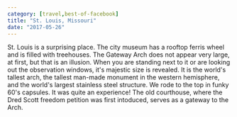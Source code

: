 ```yaml
---
category: [travel,best-of-facebook]
title: "St. Louis, Missouri"
date: "2017-05-26"
---
```


St. Louis is a surprising place. The city museum has a rooftop ferris wheel and is filled with treehouses. The Gateway Arch does not appear very large, at first, but that is an illusion. When you are standing next to it or are looking out the observation windows, it's majestic size is revealed. It is the world's tallest arch, the tallest man-made monument in the western hemisphere, and the world's largest stainless steel structure. We rode to the top in funky 60's capsules. It was quite an experience! The old courthouse, where the Dred Scott freedom petition was first intoduced, serves as a gateway to the Arch.

<script type="application/json" class="sgb-data">{"copyRProtection":true,"copyRAlert":"Hello, this photo is mine!","sliderScrollNavi":false,"sliderNextPrevAnimation":"animation","galleryScrollPositionControll":false,"sliderItemCounterEnable":true,"sliderItemTitleEnable":false,"sliderItemTitleFontSize":18,"sliderItemTitleTextColor":"rgba(255,255,255,1)","itemCounterColor":"rgba(255,255,255,1)","sliderThumbBarEnable":true,"sliderThumbBarHoverColor":"rgba(240,240,240,1)","sliderBgColor":"rgba(0,0,0,0.8)","sliderPreloaderColor":"rgba(240,240,240,1)","sliderHeaderFooterBgColor":"rgba(0,0,0,0.4)","sliderNavigationColor":"rgba(0,0,0,1)","sliderNavigationIconColor":"rgba(255,255,255,1)","sliderSlideshow":true,"sliderSlideshowDelay":8,"slideshowIndicatorColor":"rgba(255,255,255,1)","slideshowIndicatorColorBg":"rgba(255,255,255,0.5)","sliderThumbSubMenuBackgroundColor":"rgba(255,255,255,0)","sliderThumbSubMenuBackgroundColorOver":"rgba(255,255,255,1)","sliderThumbSubMenuIconColor":"rgba(255,255,255,1)","sliderThumbSubMenuIconHoverColor":"rgba(0,0,0,1)","sliderSocialShareEnabled":true,"sliderZoomEnable":true,"sliderFullscreenEnabled":true,"modaBgColor":"rgba(0,0,0,0.8)","modalIconColor":"rgba(255,255,255,1)","modalIconColorHover":"rgba(255,255,255,0.8)","shareFacebook":true,"shareTwitter":true,"sharePinterest":true,"sliderItemDownload":true,"shareCopyLink":true,"deepLinking":false,"linkTargetWindow":"_self","galleryPreloaderColor":"rgba(230,230,230,1)","galleryBgColor":"rgba(0,0,0,0)","galleryBorderRadius":0,"lastRowFill":false,"collectionThumbRecomendedHeight":200,"thumbSpacing":5,"captions":true,"collectionthumbHoverTitleFontSize":18,"collectionthumbRoundedCorners":0,"collectionthumbHoverTitleTextColor":"rgba(255,255,255,1)","collectionthumbHoverTitleTextBgColor":"rgba(0,0,0,0.8)","collectionthumbHoverBgColor":"rgba(0,0,0,0.4)","collectionThumbSubMenuDownload":true,"collectionThumbSubMenuShare":true,"collectionThumbSubMenuBgColor":"rgba(0,0,0,0.4)","collectionThumbSubMenuBgColorHover":"rgba(255,255,255,1)","collectionThumbSubMenuIconColor":"rgba(255,255,255,1)","collectionThumbSubMenuIconColorHover":"rgba(0,0,0,1)","galleryType":"pgc_sgb_justified","galleryId":"df14a20f_1593865254594","images":[{"sizes":{"thumbnail":{"height":150,"width":150,"url":"https://blog.duanemcguire.com/wp-content/uploads/2020/07/18670793_10213444266968907_3203406857941782787_n-150x150.jpg","orientation":"landscape"},"medium":{"height":300,"width":225,"url":"https://blog.duanemcguire.com/wp-content/uploads/2020/07/18670793_10213444266968907_3203406857941782787_n-225x300.jpg","orientation":"portrait"},"full":{"url":"https://blog.duanemcguire.com/wp-content/uploads/2020/07/18670793_10213444266968907_3203406857941782787_n.jpg","height":960,"width":720,"orientation":"portrait"}},"mime":"image/jpeg","type":"image","subtype":"jpeg","id":2042,"url":"https://blog.duanemcguire.com/wp-content/uploads/2020/07/18670793_10213444266968907_3203406857941782787_n.jpg","alt":"","link":"https://blog.duanemcguire.com/?attachment_id=2042","caption":""},{"sizes":{"thumbnail":{"height":150,"width":150,"url":"https://blog.duanemcguire.com/wp-content/uploads/2020/07/18622613_10213444254448594_6889130079768121219_n-150x150.jpg","orientation":"landscape"},"medium":{"height":300,"width":225,"url":"https://blog.duanemcguire.com/wp-content/uploads/2020/07/18622613_10213444254448594_6889130079768121219_n-225x300.jpg","orientation":"portrait"},"full":{"url":"https://blog.duanemcguire.com/wp-content/uploads/2020/07/18622613_10213444254448594_6889130079768121219_n.jpg","height":960,"width":720,"orientation":"portrait"}},"mime":"image/jpeg","type":"image","subtype":"jpeg","id":2037,"url":"https://blog.duanemcguire.com/wp-content/uploads/2020/07/18622613_10213444254448594_6889130079768121219_n.jpg","alt":"","link":"https://blog.duanemcguire.com/?attachment_id=2037","caption":""},{"sizes":{"thumbnail":{"height":150,"width":150,"url":"https://blog.duanemcguire.com/wp-content/uploads/2020/07/17903868_10213444264608848_2826986296059309278_n-150x150.jpg","orientation":"landscape"},"medium":{"height":300,"width":225,"url":"https://blog.duanemcguire.com/wp-content/uploads/2020/07/17903868_10213444264608848_2826986296059309278_n-225x300.jpg","orientation":"portrait"},"full":{"url":"https://blog.duanemcguire.com/wp-content/uploads/2020/07/17903868_10213444264608848_2826986296059309278_n.jpg","height":960,"width":720,"orientation":"portrait"}},"mime":"image/jpeg","type":"image","subtype":"jpeg","id":2036,"url":"https://blog.duanemcguire.com/wp-content/uploads/2020/07/17903868_10213444264608848_2826986296059309278_n.jpg","alt":"","link":"https://blog.duanemcguire.com/?attachment_id=2036","caption":""},{"sizes":{"thumbnail":{"height":150,"width":150,"url":"https://blog.duanemcguire.com/wp-content/uploads/2020/07/18698483_10213444251208513_8658247196777654903_n-150x150.jpg","orientation":"landscape"},"medium":{"height":255,"width":300,"url":"https://blog.duanemcguire.com/wp-content/uploads/2020/07/18698483_10213444251208513_8658247196777654903_n-300x255.jpg","orientation":"landscape"},"full":{"url":"https://blog.duanemcguire.com/wp-content/uploads/2020/07/18698483_10213444251208513_8658247196777654903_n.jpg","height":815,"width":960,"orientation":"landscape"}},"mime":"image/jpeg","type":"image","subtype":"jpeg","id":2048,"url":"https://blog.duanemcguire.com/wp-content/uploads/2020/07/18698483_10213444251208513_8658247196777654903_n.jpg","alt":"","link":"https://blog.duanemcguire.com/?attachment_id=2048","caption":""},{"sizes":{"thumbnail":{"height":150,"width":150,"url":"https://blog.duanemcguire.com/wp-content/uploads/2020/07/18664236_10213444250688500_7333226561406221775_n-150x150.jpg","orientation":"landscape"},"medium":{"height":225,"width":300,"url":"https://blog.duanemcguire.com/wp-content/uploads/2020/07/18664236_10213444250688500_7333226561406221775_n-300x225.jpg","orientation":"landscape"},"full":{"url":"https://blog.duanemcguire.com/wp-content/uploads/2020/07/18664236_10213444250688500_7333226561406221775_n.jpg","height":720,"width":960,"orientation":"landscape"}},"mime":"image/jpeg","type":"image","subtype":"jpeg","id":2038,"url":"https://blog.duanemcguire.com/wp-content/uploads/2020/07/18664236_10213444250688500_7333226561406221775_n.jpg","alt":"","link":"https://blog.duanemcguire.com/?attachment_id=2038","caption":""},{"sizes":{"thumbnail":{"height":150,"width":150,"url":"https://blog.duanemcguire.com/wp-content/uploads/2020/07/18698113_10213444252928556_2351893126551184986_n-150x150.jpg","orientation":"landscape"},"medium":{"height":225,"width":300,"url":"https://blog.duanemcguire.com/wp-content/uploads/2020/07/18698113_10213444252928556_2351893126551184986_n-300x225.jpg","orientation":"landscape"},"full":{"url":"https://blog.duanemcguire.com/wp-content/uploads/2020/07/18698113_10213444252928556_2351893126551184986_n.jpg","height":720,"width":960,"orientation":"landscape"}},"mime":"image/jpeg","type":"image","subtype":"jpeg","id":2043,"url":"https://blog.duanemcguire.com/wp-content/uploads/2020/07/18698113_10213444252928556_2351893126551184986_n.jpg","alt":"","link":"https://blog.duanemcguire.com/?attachment_id=2043","caption":""},{"sizes":{"thumbnail":{"height":150,"width":150,"url":"https://blog.duanemcguire.com/wp-content/uploads/2020/07/18698247_10213444252568547_3658839115291309845_n-150x150.jpg","orientation":"landscape"},"medium":{"height":300,"width":225,"url":"https://blog.duanemcguire.com/wp-content/uploads/2020/07/18698247_10213444252568547_3658839115291309845_n-225x300.jpg","orientation":"portrait"},"full":{"url":"https://blog.duanemcguire.com/wp-content/uploads/2020/07/18698247_10213444252568547_3658839115291309845_n.jpg","height":960,"width":720,"orientation":"portrait"}},"mime":"image/jpeg","type":"image","subtype":"jpeg","id":2044,"url":"https://blog.duanemcguire.com/wp-content/uploads/2020/07/18698247_10213444252568547_3658839115291309845_n.jpg","alt":"","link":"https://blog.duanemcguire.com/?attachment_id=2044","caption":""},{"sizes":{"thumbnail":{"height":150,"width":150,"url":"https://blog.duanemcguire.com/wp-content/uploads/2020/07/18740511_10213444252088535_2675958881201486380_n-150x150.jpg","orientation":"landscape"},"medium":{"height":300,"width":225,"url":"https://blog.duanemcguire.com/wp-content/uploads/2020/07/18740511_10213444252088535_2675958881201486380_n-225x300.jpg","orientation":"portrait"},"full":{"url":"https://blog.duanemcguire.com/wp-content/uploads/2020/07/18740511_10213444252088535_2675958881201486380_n.jpg","height":960,"width":720,"orientation":"portrait"}},"mime":"image/jpeg","type":"image","subtype":"jpeg","id":2053,"url":"https://blog.duanemcguire.com/wp-content/uploads/2020/07/18740511_10213444252088535_2675958881201486380_n.jpg","alt":"","link":"https://blog.duanemcguire.com/?attachment_id=2053","caption":""},{"sizes":{"thumbnail":{"height":150,"width":150,"url":"https://blog.duanemcguire.com/wp-content/uploads/2020/07/18739724_10213444251768527_5668783528099600154_n-150x150.jpg","orientation":"landscape"},"medium":{"height":300,"width":225,"url":"https://blog.duanemcguire.com/wp-content/uploads/2020/07/18739724_10213444251768527_5668783528099600154_n-225x300.jpg","orientation":"portrait"},"full":{"url":"https://blog.duanemcguire.com/wp-content/uploads/2020/07/18739724_10213444251768527_5668783528099600154_n.jpg","height":960,"width":720,"orientation":"portrait"}},"mime":"image/jpeg","type":"image","subtype":"jpeg","id":2052,"url":"https://blog.duanemcguire.com/wp-content/uploads/2020/07/18739724_10213444251768527_5668783528099600154_n.jpg","alt":"","link":"https://blog.duanemcguire.com/?attachment_id=2052","caption":""},{"sizes":{"thumbnail":{"height":150,"width":150,"url":"https://blog.duanemcguire.com/wp-content/uploads/2020/07/18664311_10213444261688775_3855416957861511713_n-150x150.jpg","orientation":"landscape"},"medium":{"height":225,"width":300,"url":"https://blog.duanemcguire.com/wp-content/uploads/2020/07/18664311_10213444261688775_3855416957861511713_n-300x225.jpg","orientation":"landscape"},"full":{"url":"https://blog.duanemcguire.com/wp-content/uploads/2020/07/18664311_10213444261688775_3855416957861511713_n.jpg","height":720,"width":960,"orientation":"landscape"}},"mime":"image/jpeg","type":"image","subtype":"jpeg","id":2039,"url":"https://blog.duanemcguire.com/wp-content/uploads/2020/07/18664311_10213444261688775_3855416957861511713_n.jpg","alt":"","link":"https://blog.duanemcguire.com/?attachment_id=2039","caption":""},{"sizes":{"thumbnail":{"height":150,"width":150,"url":"https://blog.duanemcguire.com/wp-content/uploads/2020/07/18698407_10213444250368492_6106320475472395706_n-150x150.jpg","orientation":"landscape"},"medium":{"height":300,"width":225,"url":"https://blog.duanemcguire.com/wp-content/uploads/2020/07/18698407_10213444250368492_6106320475472395706_n-225x300.jpg","orientation":"portrait"},"full":{"url":"https://blog.duanemcguire.com/wp-content/uploads/2020/07/18698407_10213444250368492_6106320475472395706_n.jpg","height":960,"width":720,"orientation":"portrait"}},"mime":"image/jpeg","type":"image","subtype":"jpeg","id":2046,"url":"https://blog.duanemcguire.com/wp-content/uploads/2020/07/18698407_10213444250368492_6106320475472395706_n.jpg","alt":"","link":"https://blog.duanemcguire.com/?attachment_id=2046","caption":""},{"sizes":{"thumbnail":{"height":150,"width":150,"url":"https://blog.duanemcguire.com/wp-content/uploads/2020/07/18698455_10213444256368642_6957781107338419063_n-150x150.jpg","orientation":"landscape"},"medium":{"height":225,"width":300,"url":"https://blog.duanemcguire.com/wp-content/uploads/2020/07/18698455_10213444256368642_6957781107338419063_n-300x225.jpg","orientation":"landscape"},"full":{"url":"https://blog.duanemcguire.com/wp-content/uploads/2020/07/18698455_10213444256368642_6957781107338419063_n.jpg","height":720,"width":960,"orientation":"landscape"}},"mime":"image/jpeg","type":"image","subtype":"jpeg","id":2047,"url":"https://blog.duanemcguire.com/wp-content/uploads/2020/07/18698455_10213444256368642_6957781107338419063_n.jpg","alt":"","link":"https://blog.duanemcguire.com/?attachment_id=2047","caption":""},{"sizes":{"thumbnail":{"height":150,"width":150,"url":"https://blog.duanemcguire.com/wp-content/uploads/2020/07/18664719_10213444256888655_7680223349319306432_n-150x150.jpg","orientation":"landscape"},"medium":{"height":300,"width":225,"url":"https://blog.duanemcguire.com/wp-content/uploads/2020/07/18664719_10213444256888655_7680223349319306432_n-225x300.jpg","orientation":"portrait"},"full":{"url":"https://blog.duanemcguire.com/wp-content/uploads/2020/07/18664719_10213444256888655_7680223349319306432_n.jpg","height":960,"width":720,"orientation":"portrait"}},"mime":"image/jpeg","type":"image","subtype":"jpeg","id":2040,"url":"https://blog.duanemcguire.com/wp-content/uploads/2020/07/18664719_10213444256888655_7680223349319306432_n.jpg","alt":"","link":"https://blog.duanemcguire.com/?attachment_id=2040","caption":""},{"sizes":{"thumbnail":{"height":150,"width":150,"url":"https://blog.duanemcguire.com/wp-content/uploads/2020/07/18700018_10213444257368667_3381683909130191650_n-150x150.jpg","orientation":"landscape"},"medium":{"height":225,"width":300,"url":"https://blog.duanemcguire.com/wp-content/uploads/2020/07/18700018_10213444257368667_3381683909130191650_n-300x225.jpg","orientation":"landscape"},"full":{"url":"https://blog.duanemcguire.com/wp-content/uploads/2020/07/18700018_10213444257368667_3381683909130191650_n.jpg","height":720,"width":960,"orientation":"landscape"}},"mime":"image/jpeg","type":"image","subtype":"jpeg","id":2050,"url":"https://blog.duanemcguire.com/wp-content/uploads/2020/07/18700018_10213444257368667_3381683909130191650_n.jpg","alt":"","link":"https://blog.duanemcguire.com/?attachment_id=2050","caption":""},{"sizes":{"thumbnail":{"height":150,"width":150,"url":"https://blog.duanemcguire.com/wp-content/uploads/2020/07/18699870_10213444261928781_6805493720598756293_n-150x150.jpg","orientation":"landscape"},"medium":{"height":300,"width":225,"url":"https://blog.duanemcguire.com/wp-content/uploads/2020/07/18699870_10213444261928781_6805493720598756293_n-225x300.jpg","orientation":"portrait"},"full":{"url":"https://blog.duanemcguire.com/wp-content/uploads/2020/07/18699870_10213444261928781_6805493720598756293_n.jpg","height":960,"width":720,"orientation":"portrait"}},"mime":"image/jpeg","type":"image","subtype":"jpeg","id":2049,"url":"https://blog.duanemcguire.com/wp-content/uploads/2020/07/18699870_10213444261928781_6805493720598756293_n.jpg","alt":"","link":"https://blog.duanemcguire.com/?attachment_id=2049","caption":""},{"sizes":{"thumbnail":{"height":150,"width":150,"url":"https://blog.duanemcguire.com/wp-content/uploads/2020/07/18670741_10213444258288690_762762029376686145_n-150x150.jpg","orientation":"landscape"},"medium":{"height":225,"width":300,"url":"https://blog.duanemcguire.com/wp-content/uploads/2020/07/18670741_10213444258288690_762762029376686145_n-300x225.jpg","orientation":"landscape"},"full":{"url":"https://blog.duanemcguire.com/wp-content/uploads/2020/07/18670741_10213444258288690_762762029376686145_n.jpg","height":720,"width":960,"orientation":"landscape"}},"mime":"image/jpeg","type":"image","subtype":"jpeg","id":2041,"url":"https://blog.duanemcguire.com/wp-content/uploads/2020/07/18670741_10213444258288690_762762029376686145_n.jpg","alt":"","link":"https://blog.duanemcguire.com/?attachment_id=2041","caption":""},{"sizes":{"thumbnail":{"height":150,"width":150,"url":"https://blog.duanemcguire.com/wp-content/uploads/2020/07/18698388_10213444262408793_6164489053696587633_n-150x150.jpg","orientation":"landscape"},"medium":{"height":225,"width":300,"url":"https://blog.duanemcguire.com/wp-content/uploads/2020/07/18698388_10213444262408793_6164489053696587633_n-300x225.jpg","orientation":"landscape"},"full":{"url":"https://blog.duanemcguire.com/wp-content/uploads/2020/07/18698388_10213444262408793_6164489053696587633_n.jpg","height":720,"width":960,"orientation":"landscape"}},"mime":"image/jpeg","type":"image","subtype":"jpeg","id":2045,"url":"https://blog.duanemcguire.com/wp-content/uploads/2020/07/18698388_10213444262408793_6164489053696587633_n.jpg","alt":"","link":"https://blog.duanemcguire.com/?attachment_id=2045","caption":""},{"sizes":{"thumbnail":{"height":150,"width":150,"url":"https://blog.duanemcguire.com/wp-content/uploads/2020/07/18767732_10213444259968732_2974463522794553123_n-150x150.jpg","orientation":"landscape"},"medium":{"height":225,"width":300,"url":"https://blog.duanemcguire.com/wp-content/uploads/2020/07/18767732_10213444259968732_2974463522794553123_n-300x225.jpg","orientation":"landscape"},"full":{"url":"https://blog.duanemcguire.com/wp-content/uploads/2020/07/18767732_10213444259968732_2974463522794553123_n.jpg","height":720,"width":960,"orientation":"landscape"}},"mime":"image/jpeg","type":"image","subtype":"jpeg","id":2054,"url":"https://blog.duanemcguire.com/wp-content/uploads/2020/07/18767732_10213444259968732_2974463522794553123_n.jpg","alt":"","link":"https://blog.duanemcguire.com/?attachment_id=2054","caption":""},{"sizes":{"thumbnail":{"height":150,"width":150,"url":"https://blog.duanemcguire.com/wp-content/uploads/2020/07/18700056_10213444263728826_6235409068294809412_n-150x150.jpg","orientation":"landscape"},"medium":{"height":300,"width":225,"url":"https://blog.duanemcguire.com/wp-content/uploads/2020/07/18700056_10213444263728826_6235409068294809412_n-225x300.jpg","orientation":"portrait"},"full":{"url":"https://blog.duanemcguire.com/wp-content/uploads/2020/07/18700056_10213444263728826_6235409068294809412_n.jpg","height":960,"width":720,"orientation":"portrait"}},"mime":"image/jpeg","type":"image","subtype":"jpeg","id":2051,"url":"https://blog.duanemcguire.com/wp-content/uploads/2020/07/18700056_10213444263728826_6235409068294809412_n.jpg","alt":"","link":"https://blog.duanemcguire.com/?attachment_id=2051","caption":""}],"useClobalSettings":false,"loading":false,"gutIsSelected":true}</script>
